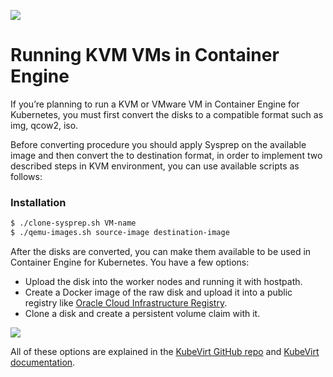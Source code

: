 
![](https://github.com/netgroup-polito/CrownLabs/blob/Amir/Kubevirt/pic/migration-steps.jpg)

# Running KVM VMs in Container Engine

If you’re planning to run a KVM or VMware VM in Container Engine for Kubernetes, you must first convert the disks to a compatible format
such as img, qcow2, iso. 

Before converting procedure you should apply Sysprep on the available image and then convert the to destination format, in order to implement two described steps in KVM environment, you can use available scripts as follows:


### Installation


```sh
$ ./clone-sysprep.sh VM-name
$ ./qemu-images.sh source-image destination-image
```

After the disks are converted, you can make them available to be used in Container Engine for Kubernetes. You have a few options:
  - Upload the disk into the worker nodes and running it with hostpath.
  - Create a Docker image of the raw disk and upload it into a public registry like [Oracle Cloud Infrastructure Registry][df1].
  - Clone a disk and create a persistent volume claim with it.
  
  ![](https://github.com/netgroup-polito/CrownLabs/blob/Amir/Kubevirt/pic/import-disk.jpg)
  
  

All of these options are explained in the [KubeVirt GitHub repo][df2] and [KubeVirt documentation][df3].




   [df1]: <https://docs.cloud.oracle.com/en-us/iaas/Content/Registry/Concepts/registryoverview.htm>
   [df2]: <https://github.com/kubevirt/kubevirt/>
   [df3]: <https://kubevirt.io/user-guide/#/creation/creating-virtual-machines>
